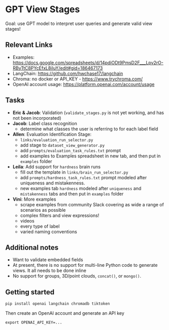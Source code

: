 # GPT View Stages
Goal: use GPT model to interpret user queries and generate valid view stages!

## Relevant Links
- Examples: https://docs.google.com/spreadsheets/d/14pdiODt9PmsD2F___Lpv2rO-RByTtC8PYcEfxL8iIuY/edit#gid=186467173
- LangChain: https://github.com/hwchase17/langchain
- Chroma: no docker or API_KEY - https://www.trychroma.com/
- OpenAI account usage: https://platform.openai.com/account/usage

## Tasks

- **Eric & Jacob**: Validation (`validate_stages.py` is not yet working, and has not been incorporated)
- **Jacob**: Label class recognition
    - determine what classes the user is referring to for each label field
- **Allen**: Evaluation Identification Stage:
    - `links/evaluation_run_selector.py` 
    - add stage to `dataset_view_generator.py`
    - add `prompts/evaluation_task_rules.txt` prompt
    - add examples to Examples spreadsheet in new tab, and then put in `examples` folder
- **Leila**: Add support for `hardness` brain runs
    - fill out the template in `links/brain_run_selector.py` 
    - add `prompts/hardness_task_rules.txt` prompt modeled after uniqueness and mistakenness.
    - new examples tab `hardness` modeled after `uniqueness` and `mistakenness` tabs and then put in `examples` folder
- **Vini**: More examples
    - scrape examples from community Slack covering as wide a range of scenarios as possible
    - complex filters and view expressions!
    - videos
    - every type of label
    - varied naming conventions

## Additional notes

- Want to validate embedded fields
- At present, there is no support for multi-line Python code to generate views. It all needs to be done inline
- No support for groups, 3D/point clouds, `concat()`, or `mongo()`.

## Getting started

`pip install openai langchain chromadb tiktoken`

Then create an OpenAI account and generate an API key

`export OPENAI_API_KEY=...`
